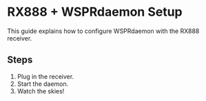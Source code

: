# RX888 + WSPRdaemon Setup

This guide explains how to configure WSPRdaemon with the RX888 receiver.

## Steps

1. Plug in the receiver.
2. Start the daemon.
3. Watch the skies!
